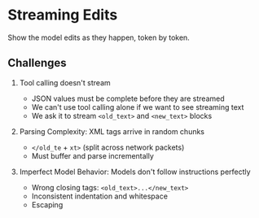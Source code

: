 # Streaming Edits

Show the model edits as they happen, token by token.

## Challenges

1. Tool calling doesn't stream
   - JSON values must be complete before they are streamed
   - We can't use tool calling alone if we want to see streaming text
   - We ask it to stream `<old_text>` and `<new_text>` blocks

2. Parsing Complexity: XML tags arrive in random chunks
   - `</old_te` + `xt>` (split across network packets)
   - Must buffer and parse incrementally

3. Imperfect Model Behavior: Models don't follow instructions perfectly
   - Wrong closing tags: `<old_text>...</new_text>`
   - Inconsistent indentation and whitespace
   - Escaping
